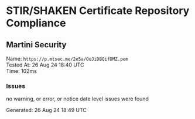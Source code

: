 # STIR/SHAKEN Certificate Repository Compliance

## Martini Security

Name: `https://p.mtsec.me/2e5a/OuJiDBQifDMZ.pem`\
Tested At: 26 Aug 24 18:40 UTC\
Time: 102ms

### Issues

no warning, or error, or notice date level issues were found

Generated: 26 Aug 24 18:49 UTC